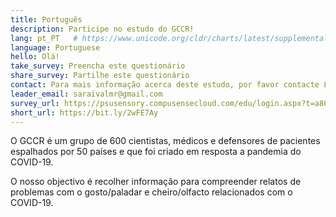 ```yaml
---
title: Português
description: Participe no estudo do GCCR!
lang: pt_PT   # https://www.unicode.org/cldr/charts/latest/supplemental/language_territory_information.html
language: Portuguese
hello: Olá!
take_survey: Preencha este questionário
share_survey: Partilhe este questionário
contact: Para mais informação acerca deste estudo, por favor contacte Luis Saraiva
leader_email: saraivalmr@gmail.com
survey_url: https://psusensory.compusensecloud.com/edu/login.aspx?t=a86ddee0-a796-4253-9a07-c40368e9dd42
short_url: https://bit.ly/2wFE7Ay
---
```

O GCCR é um grupo de 600 cientistas, médicos e defensores de pacientes espalhados por 50 países e que foi criado em resposta a pandemia do COVID-19. 

O nosso objectivo é recolher informação para  compreender relatos de problemas com o gosto/paladar e cheiro/olfacto relacionados com o COVID-19.